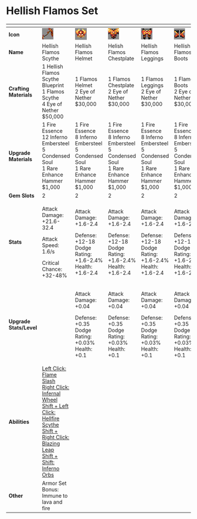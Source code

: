 # Hellish Flamos Set



<table data-header-hidden><thead><tr><th width="150"></th><th width="273"></th><th width="279"></th><th width="285"></th><th width="309"></th><th width="293"></th></tr></thead><tbody><tr><td><strong>Icon</strong></td><td><img src="../../../../.gitbook/assets/image.png" alt="" data-size="original"></td><td><img src="../../../../.gitbook/assets/image (1).png" alt="" data-size="original"></td><td><img src="../../../../.gitbook/assets/image (2).png" alt="" data-size="original"></td><td><img src="../../../../.gitbook/assets/image (3).png" alt="" data-size="original"></td><td><img src="../../../../.gitbook/assets/image (4).png" alt="" data-size="original"></td></tr><tr><td><strong>Name</strong></td><td>Hellish Flamos Scythe</td><td>Hellish Flamos Helmet</td><td>Helish Flamos Chestplate</td><td>Hellish Flamos Leggings</td><td>Hellish Flamos Boots</td></tr><tr><td><strong>Crafting Materials</strong></td><td>1 Hellish Flamos Scythe Blueprint<br>1 Flamos Scythe<br>4 Eye of Nether<br>$50,000</td><td>1 Flamos Helmet<br>2 Eye of Nether<br>$30,000</td><td>1 Flamos Chestplate<br>2 Eye of Nether<br>$30,000</td><td>1 Flamos Leggings<br>2 Eye of Nether<br>$30,000</td><td>1 Flamos Boots<br>2 Eye of Nether<br>$30,000</td></tr><tr><td><strong>Upgrade Materials</strong></td><td>1 Fire Essence<br>12 Inferno Embersteel<br>5 Condensed Soul<br>1 Rare Enhance Hammer<br>$1,000</td><td>1 Fire Essence<br>8 Inferno Embersteel<br>5 Condensed Soul<br>1 Rare Enhance Hammer<br>$1,000</td><td>1 Fire Essence<br>8 Inferno Embersteel<br>5 Condensed Soul<br>1 Rare Enhance Hammer<br>$1,000</td><td>1 Fire Essence<br>8 Inferno Embersteel<br>5 Condensed Soul<br>1 Rare Enhance Hammer<br>$1,000</td><td>1 Fire Essence<br>8 Inferno Embersteel<br>5 Condensed Soul<br>1 Rare Enhance Hammer<br>$1,000</td></tr><tr><td><strong>Gem Slots</strong></td><td>2</td><td>2</td><td>2</td><td>2</td><td>2</td></tr><tr><td><strong>Stats</strong></td><td><p>Attack Damage: +21.6-32.4</p><p>Attack Speed: 1.6/s</p><p>Critical Chance: +32-48%</p></td><td><p>Attack Damage: +1.6-2.4</p><p>Defense: +12-18<br>Dodge Rating: +1.6-2.4%<br>Health: +1.6-2.4</p></td><td><p>Attack Damage: +1.6-2.4</p><p>Defense: +12-18<br>Dodge Rating: +1.6-2.4%<br>Health: +1.6-2.4</p></td><td><p>Attack Damage: +1.6-2.4</p><p>Defense: +12-18<br>Dodge Rating: +1.6-2.4%<br>Health: +1.6-2.4</p></td><td><p>Attack Damage: +1.6-2.4</p><p>Defense: +12-18<br>Dodge Rating: +1.6-2.4%<br>Health: +1.6-2.4</p></td></tr><tr><td><strong>Upgrade Stats/Level</strong></td><td></td><td><p>Attack Damage: +0.04</p><p>Defense: +0.35<br>Dodge Rating: +0.03%<br>Health: +0.1</p></td><td><p>Attack Damage: +0.04</p><p>Defense: +0.35<br>Dodge Rating: +0.03%<br>Health: +0.1</p></td><td><p>Attack Damage: +0.04</p><p>Defense: +0.35<br>Dodge Rating: +0.03%<br>Health: +0.1</p></td><td><p>Attack Damage: +0.04</p><p>Defense: +0.35<br>Dodge Rating: +0.03%<br>Health: +0.1</p></td></tr><tr><td><strong>Abilities</strong></td><td><a href="../../abilities/hellish-flamos.md">Left Click: Flame Slash<br>Right Click: Infernal Wheel<br>Shift + Left Click: Hellfire Scythe<br>Shift + Right Click: Blazing Leap<br>Shift + Shift: Inferno Orbs</a></td><td></td><td></td><td></td><td></td></tr><tr><td><strong>Other</strong></td><td>Armor Set Bonus:<br>Immune to lava and fire</td><td></td><td></td><td></td><td></td></tr></tbody></table>

